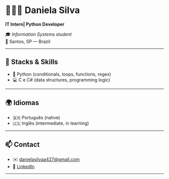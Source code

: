 # 👩🏻‍💻 Daniela Silva  
**IT Intern| Python Developer**

🎓 *Information Systems student*  
📍 Santos, SP — Brazil  

---

## 🚀 Stacks & Skills

- 🐍 Python (conditionals, loops, functions, regex)
- 💻 C e C# (data structures, programming logic)

---

## 🌍 Idiomas

- 🇧🇷 Português (native)  
- 🇺🇸 Inglês (intermediate, in learning)

---

## 📫 Contact

- ✉️ danielasilvaa427@gmail.com  
- 💼 [LinkedIn](https://www.linkedin.com/in/daniela-da-silva-880b04293/)

---
